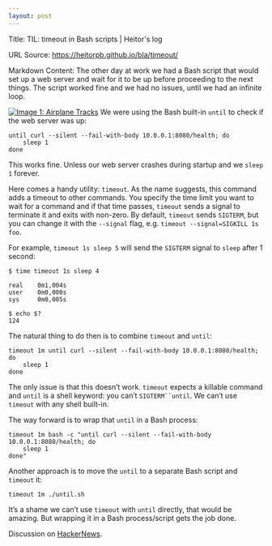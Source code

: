 ```yaml
---
layout: post
---
```

Title: TIL: timeout in Bash scripts | Heitor's log

URL Source: https://heitorpb.github.io/bla/timeout/

Markdown Content:
The other day at work we had a Bash script that would set up a web server and wait for it to be up before proceeding to the next things. The script worked fine and we had no issues, until we had an infinite loop.

[![Image 1: Airplane Tracks](https://live.staticflickr.com/1908/30622866477_d147a6f3fc_z.jpg)](https://www.flickr.com/photos/heitorpb/30622866477/ "Airplane Tracks")
We were using the Bash built-in `until` to check if the web server was up:

```
until curl --silent --fail-with-body 10.0.0.1:8080/health; do
	sleep 1
done
```

This works fine. Unless our web server crashes during startup and we `sleep 1` forever.

Here comes a handy utility: `timeout`. As the name suggests, this command adds a timeout to other commands. You specify the time limit you want to wait for a command and if that time passes, `timeout` sends a signal to terminate it and exits with non-zero. By default, `timeout` sends `SIGTERM`, but you can change it with the `--signal` flag, e.g. `timeout --signal=SIGKILL 1s foo`.

For example, `timeout 1s sleep 5` will send the `SIGTERM` signal to `sleep` after 1 second:

```
$ time timeout 1s sleep 4

real    0m1,004s
user    0m0,000s
sys     0m0,005s

$ echo $?
124
```

The natural thing to do then is to combine `timeout` and `until`:

```
timeout 1m until curl --silent --fail-with-body 10.0.0.1:8080/health; do
	sleep 1
done
```

The only issue is that this doesn’t work. `timeout` expects a killable command and `until` is a shell keyword: you can’t `SIGTERM``until`. We can’t use `timeout` with any shell built-in.

The way forward is to wrap that `until` in a Bash process:

```
timeout 1m bash -c "until curl --silent --fail-with-body 10.0.0.1:8080/health; do
	sleep 1
done"
```

Another approach is to move the `until` to a separate Bash script and `timeout` it:

```
timeout 1m ./until.sh
```

It’s a shame we can’t use `timeout` with `until` directly, that would be amazing. But wrapping it in a Bash process/script gets the job done.

Discussion on [HackerNews](https://news.ycombinator.com/item?id=44096395).

